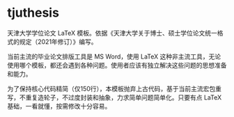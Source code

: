 # tjuthesis

天津大学学位论文 LaTeX 模板。依据《天津大学关于博士、硕士学位论文统一格式的规定（2021年修订）》编写。

当前主流的毕业论文排版工具是 MS Word，使用 LaTeX 这种非主流工具，无论使用哪个模板，都还会遇到各种问题。使用者应该有独立解决这些问题的思想准备和能力。

为了保持核心代码精简（仅150行），本模板抛弃上古代码，基于当前主流宏包重写，不重复造轮子，不过度封装和抽象，力求简单问题简单化。只要有点 LaTeX 基础，一看就懂，按需修改十分容易。